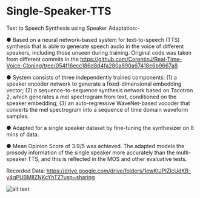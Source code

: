 # Single-Speaker-TTS

Text to Speech Synthesis using Speaker Adaptation:-

●  Based on a neural network-based system for text-to-speech (TTS) synthesis that is able to generate speech audio in the voice of different speakers, including those unseen during training. Original code was taken from different commits in the https://github.com/CorentinJ/Real-Time-Voice-Cloning/tree/054f16ecc186d8d4fa280a890a67418e6b9667a8

●  System consists of three independently trained components: (1) a speaker encoder network to generate a fixed-dimensional embedding vector; (2) a sequence-to-sequence synthesis network based on Tacotron 2, which generates a mel spectrogram from text, conditioned on the speaker embedding; (3) an auto-regressive WaveNet-based vocoder that converts the mel spectrogram into a sequence of time domain waveform samples.

●  Adapted for a single speaker dataset by fine-tuning the synthesizer on 8 mins of data.

●  Mean Opinion Score of 3.9/5 was achieved. The adapted models the prosody information of the single speaker more accurately than the multi-speaker TTS, and this is reflected in the MOS and other evaluative tests.

Recorded Data: https://drive.google.com/drive/folders/1ewKtJPIZlcUdKB-y4qPUBMlIZNKcYhTZ?usp=sharing

![alt text](https://https://github.com/shwetha0312/Single-Speaker-TTS/blob/main/predicted_Spectrogram.png)

 
